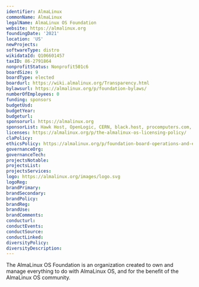 ```yaml
---
identifier: AlmaLinux
commonName: AlmaLinux
legalName: AlmaLinux OS Foundation
website: https://almalinux.org
foundingDate: '2021'
location: 'US'
newProjects: 
softwareType: distro
wikidataId: Q106601457
taxID: 86-2791864
nonprofitStatus: Nonprofit501c6
boardSize: 9
boardType: elected
boardurl: https://wiki.almalinux.org/Transparency.html
bylawsurl: https://almalinux.org/p/foundation-bylaws/
numberOfEmployees: 0
funding: sponsors
budgetUsd: 
budgetYear:
budgeturl: 
sponsorurl: https://almalinux.org
sponsorList: Hawk Host, OpenLogic, CERN, black.host, procomputers.com, Hivelocity, Mattermost, Cybertrust Japan Co., Codenotary, Atix, World4You Internet Services GmbH, CloudLinux Inc, KnownHost, LLC, WebPros, Inc (under cPanel and Plesk brands), IPInfo
licenses: https://almalinux.org/p/the-almalinux-os-licensing-policy/ 
claPolicy: 
ethicsPolicy: https://almalinux.org/p/foundation-board-operations-and-ethics/
governanceOrg: 
governanceTech: 
projectsNotable: 
projectsList: 
projectsServices: 
logo: https://almalinux.org/images/logo.svg
logoReg: 
brandPrimary:
brandSecondary: 
brandPolicy: 
brandReg: 
brandUse: 
brandComments: 
conducturl: 
conductEvents:
conductSource: 
conductLinked: 
diversityPolicy: 
diversityDescription: 
---
```


The AlmaLinux OS Foundation is an organization created to own and manage everything to do with AlmaLinux OS, and for the benefit of the AlmaLinux OS community.